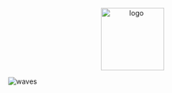 <p align="center">
  <img alt="logo" src="https://github.com/user-attachments/assets/1800ab6f-21d8-4c51-b9b4-7494f1991164" height="128px" />
</p>

![waves](https://github.com/user-attachments/assets/37f5345f-348a-4c4a-bae3-2ad432c8be3a)
